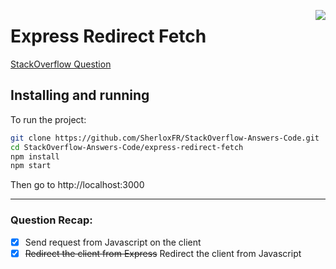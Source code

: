 [<img align="right" src="https://cdn.rawgit.com/standard/standard/master/badge.svg">](https://standardjs.com/)
# Express Redirect Fetch

[StackOverflow Question](https://stackoverflow.com/questions/56089017/how-not-to-send-back-a-response-to-ajax-post-call-in-node-js)

## Installing and running

To run the project:
```bash
git clone https://github.com/SherloxFR/StackOverflow-Answers-Code.git
cd StackOverflow-Answers-Code/express-redirect-fetch
npm install
npm start
```

Then go to http://localhost:3000

-------------------------

### Question Recap:
- [x] Send request from Javascript on the client
- [x] ~~Redirect the client from Express~~ Redirect the client from Javascript
